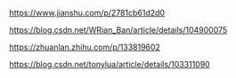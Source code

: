 https://www.jianshu.com/p/2781cb61d2d0

https://blog.csdn.net/WRian_Ban/article/details/104900075

https://zhuanlan.zhihu.com/p/133819602

https://blog.csdn.net/tonylua/article/details/103311090